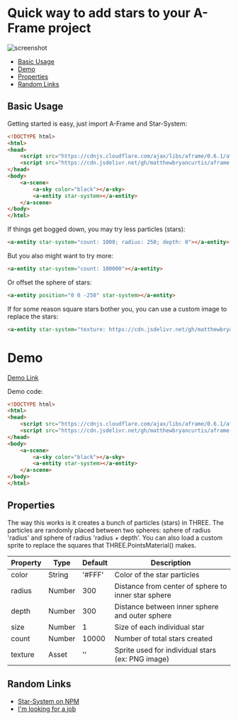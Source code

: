 # Quick way to add stars to your A-Frame project

![screenshot](./screenshot.png "Screenshot")

* [Basic Usage](#basic-usage)
* [Demo](#demo)
* [Properties](#properties)
* [Random Links](#random-links)

## Basic Usage

Getting started is easy, just import A-Frame and Star-System:

``` html
<!DOCTYPE html>
<html>
<head>
    <script src="https://cdnjs.cloudflare.com/ajax/libs/aframe/0.6.1/aframe-master.js"></script>
    <script src="https://cdn.jsdelivr.net/gh/matthewbryancurtis/aframe-star-system-component@db4f1030/index.js"></script>
</head>
<body>
    <a-scene>
        <a-sky color="black"></a-sky>
        <a-entity star-system></a-entity>
    </a-scene>
</body>
</html>
```

If things get bogged down, you may try less particles (stars):

``` html
<a-entity star-system="count: 1000; radius: 250; depth: 0"></a-entity>
```

But you also might want to try more:

``` html
<a-entity star-system="count: 100000"></a-entity>
```

Or offset the sphere of stars:

``` html
<a-entity position="0 0 -250" star-system></a-entity>
```

If for some reason square stars bother you, you can use a custom image to replace the stars:

``` html
<a-entity star-system="texture: https://cdn.jsdelivr.net/gh/matthewbryancurtis/aframe-star-system-component@master/assets/star.svg"></a-entity>
```

# Demo

[Demo Link](https://matthewbryancurtis.github.io/aframe-star-system-component/)

Demo code:

``` html
<!DOCTYPE html>
<html>
<head>
    <script src="https://cdnjs.cloudflare.com/ajax/libs/aframe/0.6.1/aframe-master.js"></script>
    <script src="https://cdn.jsdelivr.net/gh/matthewbryancurtis/aframe-star-system-component@db4f1030/index.js"></script>
</head>
<body>
    <a-scene>
        <a-sky color="black"></a-sky>
        <a-entity star-system></a-entity>
    </a-scene>
</body>
</html>
```

## Properties

The way this works is it creates a bunch of particles (stars) in THREE. The particles are randomly placed between two spheres: sphere of radius 'radius' and sphere of radius 'radius + depth'. You can also load a custom sprite to replace the squares that THREE.PointsMaterial() makes.

| Property    | Type   | Default | Description                                         |
|-------------|--------|---------|-----------------------------------------------------|
| color       | String | '#FFF'  | Color of the star particles                         |
| radius      | Number | 300     | Distance from center of sphere to inner star sphere |
| depth       | Number | 300     | Distance between inner sphere and outer sphere      |
| size        | Number | 1       | Size of each individual star                        |
| count       | Number | 10000   | Number of total stars created                       |
| texture     | Asset  | ''      | Sprite used for individual stars (ex: PNG image)    |

## Random Links

* [Star-System on NPM](https://www.npmjs.com/package/aframe-star-system-component)
* [I'm looking for a job](http://matthewbryancurtis.com/)
